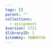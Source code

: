 ```yaml
---
tags: []
parent: ""
collections:
  - assignment
$version: 1721
$libraryID: 1
$itemKey: VBBKKYSK
---  
```

  
  
  
  
  
  
  
  
  
  